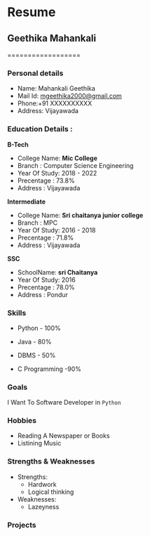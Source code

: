 # Resume

## Geethika Mahankali
==================

### Personal details

- Name: Mahankali Geethika<br>
- Mail Id: mgeethika2000@gmail.com<br>
- Phone:+91 XXXXXXXXXX <br>
- Address: Vijayawada <br>
### Education Details :

**B-Tech**

- College Name: __Mic College__<br>
- Branch : Computer Science Engineering<br>
- Year Of Study: 2018 - 2022<br>
- Precentage : 73.8%<br>
- Address : Vijayawada<br>

**Intermediate**
- College Name: __Sri chaitanya junior college__<br>
- Branch : MPC<br>
- Year Of Study: 2016 - 2018<br>
- Precentage : 71.8%<br>
- Address : Vijayawada<br>

**SSC**
- SchoolName: __sri Chaitanya__<br>
- Year Of Study: 2016<br>
- Precentage : 78.0%<br>
- Address : Pondur<br>

### **Skills**

- Python - 100%

- Java - 80%

- DBMS - 50%

- C Programming -90%

### **Goals**

I Want To Software Developer in `Python`

### **Hobbies**

- Reading A Newspaper or Books<br>
- Listining Music<br>

### **Strengths & Weaknesses**
- Strengths:
  - Hardwork
  - Logical thinking
- Weaknesses:
  - Lazeyness
 
###  **Projects**
 
 
 
